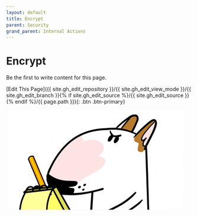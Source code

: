 ```yaml
---
layout: default
title: Encrypt
parent: Security
grand_parent: Internal Actions
---
```

# Encrypt

Be the first to write content for this page.

[Edit This Page]({{ site.gh_edit_repository }}/{{ site.gh_edit_view_mode }}/{{ site.gh_edit_branch }}{% if site.gh_edit_source %}/{{ site.gh_edit_source }}{% endif %}/{{ page.path }}){: .btn .btn-primary}


![Be the First](/assets/images/blank-page.gif)
